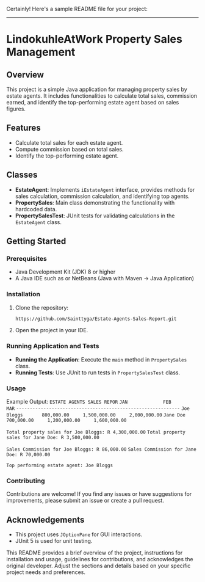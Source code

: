 Certainly! Here's a sample README file for your project:

---

# LindokuhleAtWork Property Sales Management

## Overview
This project is a simple Java application for managing property sales by estate agents. It includes functionalities to calculate total sales, commission earned, and identify the top-performing estate agent based on sales figures.

## Features
- Calculate total sales for each estate agent.
- Compute commission based on total sales.
- Identify the top-performing estate agent.

## Classes
- **EstateAgent**: Implements `iEstateAgent` interface, provides methods for sales calculation, commission calculation, and identifying top agents.
- **PropertySales**: Main class demonstrating the functionality with hardcoded data.
- **PropertySalesTest**: JUnit tests for validating calculations in the `EstateAgent` class.

## Getting Started

### Prerequisites
- Java Development Kit (JDK) 8 or higher
- A Java IDE such as or NetBeans (Java with Maven -> Java Application)

### Installation
1. Clone the repository:
   ```bash
   https://github.com/Sainttyga/Estate-Agents-Sales-Report.git
   ```
2. Open the project in your IDE.

### Running Application and Tests
- **Running the Application**: Execute the `main` method in `PropertySales` class.
- **Running Tests**: Use JUnit to run tests in `PropertySalesTest` class.

### Usage
Example Output:
`ESTATE AGENTS SALES REPOR`
                     `JAN             FEB             MAR`
`------------------------------------------------------------`
`Joe Bloggs       800,000.00     1,500,000.00     2,000,000.00`
`Jane Doe         700,000.00     1,200,000.00     1,600,000.00`

`Total property sales for Joe Bloggs: R 4,300,000.00`
`Total property sales for Jane Doe: R 3,500,000.00`

`Sales Commission for Joe Bloggs: R 86,000.00`
`Sales Commission for Jane Doe: R 70,000.00`

`Top performing estate agent: Joe Bloggs`

### Contributing
Contributions are welcome! If you find any issues or have suggestions for improvements, please submit an issue or create a pull request.

## Acknowledgements

- This project uses `JOptionPane` for GUI interactions.
- JUnit 5 is used for unit testing.

This README provides a brief overview of the project, instructions for installation and usage, guidelines for contributions, and acknowledges the original developer. Adjust the sections and details based on your specific project needs and preferences.
